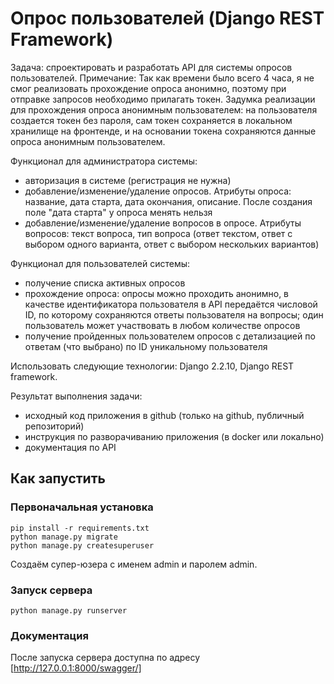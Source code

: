 # Опрос пользователей (Django REST Framework)

Задача: спроектировать и разработать API для системы опросов пользователей.
Примечание: Так как времени было всего 4 часа, я не смог реализовать прохождение опроса анонимно, поэтому при отправке запросов необходимо прилагать токен. Задумка реализации для прохождения опроса анонимным пользователем: на пользователя создается токен без пароля, сам токен сохраняется в локальном хранилище на фронтенде, и на основании токена сохраняются данные опроса анонимным пользователем.

Функционал для администратора системы:

- авторизация в системе (регистрация не нужна)
- добавление/изменение/удаление опросов. Атрибуты опроса: название, дата старта, дата окончания, описание. После создания поле "дата старта" у опроса менять нельзя
- добавление/изменение/удаление вопросов в опросе. Атрибуты вопросов: текст вопроса, тип вопроса (ответ текстом, ответ с выбором одного варианта, ответ с выбором нескольких вариантов)

Функционал для пользователей системы:

- получение списка активных опросов
- прохождение опроса: опросы можно проходить анонимно, в качестве идентификатора пользователя в API передаётся числовой ID, по которому сохраняются ответы пользователя на вопросы; один пользователь может участвовать в любом количестве опросов
- получение пройденных пользователем опросов с детализацией по ответам (что выбрано) по ID уникальному пользователя

Использовать следующие технологии: Django 2.2.10, Django REST framework.

Результат выполнения задачи:

- исходный код приложения в github (только на github, публичный репозиторий)
- инструкция по разворачиванию приложения (в docker или локально)
- документация по API

## Как запустить
### Первоначальная установка 
```
pip install -r requirements.txt
python manage.py migrate
python manage.py createsuperuser
```
Создаём супер-юзера с именем admin и паролем admin.

### Запуск сервера
```
python manage.py runserver
```
### Документация

После запуска сервера доступна по адресу [http://127.0.0.1:8000/swagger/]